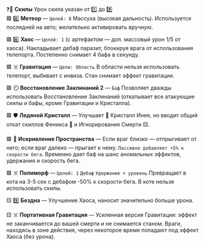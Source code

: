 ❓📖 **Скилы**
Урон скила указан от 1️⃣ до 9️⃣  
🟪 6️⃣ **Метеор** — `Целей: 8` Массуха (высокая дальность). Используется последней на авто; желательно активировать вручную.

🟪 6️⃣ **Хаос** — `Целей: 1` (с артефактом — доп. массовый урон 1/5 от хаоса). Накладывает дебаф паразит, блокируя врага от использования телепорта. Постепенно снимает 4 бафа в секунду.

🟪 ☠️ **Гравитация** — `Цели: Область` В области нельзя использовать телепорт, выбивает с инвиза. Стан снимает эффект гравитации.

🟪 ⏲️ **Восстановление Заклинаний 2** — `Баф` Позволяет дважды использовать Восстановление Заклинаний (откатывает все атакующие скилы и бафы, кроме Гравитации и Кристалла).

🟪 🛡️ **Ледяной Кристалл** — Улучшает 🔴 Кристалл Инея, но вводит общий откат скиллов Феникса 🔴 и Игнорирования Смерти 🟨.

🟪 🦘 **Искривление Пространства** — Если враг близко — отпрыгивает от него; если враг далеко — прыгает к нему. `Пассивно добавляет +5% к скорости бега`. Временно дает баф на шанс аномальных эффектов, удержания и скорость бега.

🟪 ☠️ **Полиморф** — `Целей: 1` `Дебаф` `Удержание + уровень` Превращает в кота на 3-5 сек с дебафом -50% к скорости бега. В коте нельзя использовать скилы.

🟨 9️⃣ **Бездна** — Улучшение Хаоса, наносит значительно больше урона.

🟨 ☠️ **Портативная Гравитация** — Усиленная версия Гравитации: эффект не заканчивается до вашей смерти и не снимается станом. Враги, находясь в зоне действия, через некоторое время попадают под эффект Хаоса (без урона).
